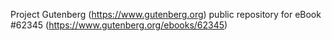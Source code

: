 Project Gutenberg (https://www.gutenberg.org) public repository for eBook #62345 (https://www.gutenberg.org/ebooks/62345)
